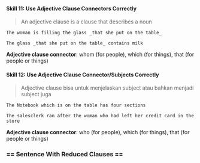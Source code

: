 #### Skill 11: Use Adjective Clause Connectors Correctly

> An adjective clause is a clause that describes a noun

`The woman is filling the glass _that she put on the table_`

`The glass _that she put on the table_ contains milk`

**Adjective clause connector**: whom (for people), which (for things), that (for people or things)

#### Skill 12: Use Adjective Clause Connector/Subjects Correctly

> Adjective clause bisa untuk menjelaskan subject atau bahkan menjadi subject juga

`The Notebook which is on the table has four sections`

`The salesclerk ran after the woman who had left her credit card in the store`

**Adjective clause connector**: who (for people), which (for things), that (for people or things)

### == Sentence With Reduced Clauses ==

